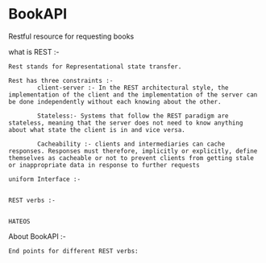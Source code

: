 # BookAPI

Restful resource for requesting books

what is REST :-

    Rest stands for Representational state transfer.

    Rest has three constraints :-
    		client-server :- In the REST architectural style, the implementation of the client and the implementation of the server can be done independently without each knowing about the other.

    		Stateless:- Systems that follow the REST paradigm are stateless, meaning that the server does not need to know anything about what state the client is in and vice versa.

    		Cacheability :- clients and intermediaries can cache responses. Responses must therefore, implicitly or explicitly, define themselves as cacheable or not to prevent clients from getting stale or inappropriate data in response to further requests

    uniform Interface :-


    REST verbs :-


    HATEOS

About BookAPI :-

    End points for different REST verbs:
